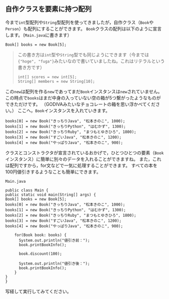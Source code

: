 ## 自作クラスを要素に持つ配列

今まで`int`型配列や`String`型配列を使ってきましたが，自作クラス（`Book`や`Person`）も配列にすることができます。
`Book`クラスの配列は以下のように宣言します。（`Main.java`に書きます）
```
Book[] books = new Book[5];
```

>この書き方は`int`型や`String`型でも同じようにできます（今までは`{"hoge", "fuga"}`みたいなので書いていましたね。これはリテラルという書き方です）
>```
>int[] scores = new int[5];
>String[] members = new String[10];
>```

この`new`は配列を作る`new`であってまだ`Book`インスタンスは`new`されていません。
この時点で`books`はまだ中身の入っていない空の箱が5つ繋がったようなものができただけです。
（GODIVAみたいなチョコレートの箱を思い浮かべてください。）
ここへ，`Book`インスタンスを入れていきます。
```
books[0] = new Book("きっちりJava", "松本きのこ", 1000);
books[1] = new Book("きっちりPython", "はむかず", 1300);
books[2] = new Book("きっちりRuby", "まつもとゆきひろ", 1800);
books[3] = new Book("すごいJava", "松本きのこ", 1200);
books[4] = new Book("やっぱりJava", "松本きのこ", 900);
```
クラスとコンストラクタが宣言されているおかげで，ひとつひとつの要素（`Book`インスタンス）に簡単に別々のデータを入れることができますね。
また，これは配列ですから，for文などで一気に処理することができます。
すべての本を100円値引きするようなことも簡単にできます。


`Main.java`
```
public class Main {
public static void main(String[] args) {
Book[] books = new Book[5];
books[0] = new Book("きっちりJava", "松本きのこ", 1000);
books[1] = new Book("きっちりPython", "はむかず", 1300);
books[2] = new Book("きっちりRuby", "まつもとゆきひろ", 1800);
books[3] = new Book("すごいJava", "松本きのこ", 1200);
books[4] = new Book("やっぱりJava", "松本きのこ", 900);

    for(Book book: books) {
      System.out.println("値引き前：");
      book.printBookInfo();

      book.discount(100);

      System.out.println("値引き後：");
      book.printBookInfo();
    }
}
}
```

写経して実行してみてください。